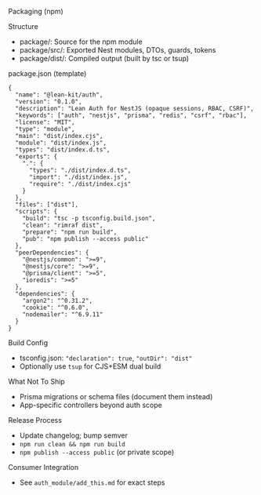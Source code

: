 Packaging (npm)

Structure
- package/: Source for the npm module
- package/src/: Exported Nest modules, DTOs, guards, tokens
- package/dist/: Compiled output (built by tsc or tsup)

package.json (template)
```
{
  "name": "@lean-kit/auth",
  "version": "0.1.0",
  "description": "Lean Auth for NestJS (opaque sessions, RBAC, CSRF)",
  "keywords": ["auth", "nestjs", "prisma", "redis", "csrf", "rbac"],
  "license": "MIT",
  "type": "module",
  "main": "dist/index.cjs",
  "module": "dist/index.js",
  "types": "dist/index.d.ts",
  "exports": {
    ".": {
      "types": "./dist/index.d.ts",
      "import": "./dist/index.js",
      "require": "./dist/index.cjs"
    }
  },
  "files": ["dist"],
  "scripts": {
    "build": "tsc -p tsconfig.build.json",
    "clean": "rimraf dist",
    "prepare": "npm run build",
    "pub": "npm publish --access public"
  },
  "peerDependencies": {
    "@nestjs/common": ">=9",
    "@nestjs/core": ">=9",
    "@prisma/client": ">=5",
    "ioredis": ">=5"
  },
  "dependencies": {
    "argon2": "^0.31.2",
    "cookie": "^0.6.0",
    "nodemailer": "^6.9.11"
  }
}
```

Build Config
- tsconfig.json: `"declaration": true`, `"outDir": "dist"`
- Optionally use `tsup` for CJS+ESM dual build

What Not To Ship
- Prisma migrations or schema files (document them instead)
- App-specific controllers beyond auth scope

Release Process
- Update changelog; bump semver
- `npm run clean && npm run build`
- `npm publish --access public` (or private scope)

Consumer Integration
- See `auth_module/add_this.md` for exact steps

